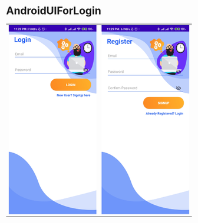 # AndroidUIForLogin
<table>
   <tr>
     <td><kbd><img src="./screenshots/login.jpg"></kbd></td>
     <td><kbd><img src="./screenshots/signup.jpg"></kbd></td>
     <tr> 
     
</table>

